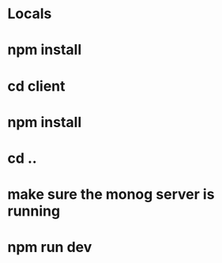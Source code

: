 # Locals
# npm install
# cd client
# npm install
# cd ..
# make sure the monog server is running
# npm run dev